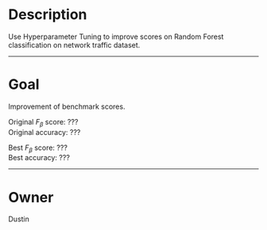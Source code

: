 # Description

Use Hyperparameter Tuning to improve scores on Random Forest classification
on network traffic dataset.

---

# Goal

Improvement of benchmark scores.

Original $F_\beta$ score:  ???<br/>
Original        accuracy:  ???

Best $F_\beta$ score:      ???<br/>
Best        accuracy:      ???

---

# Owner

Dustin
